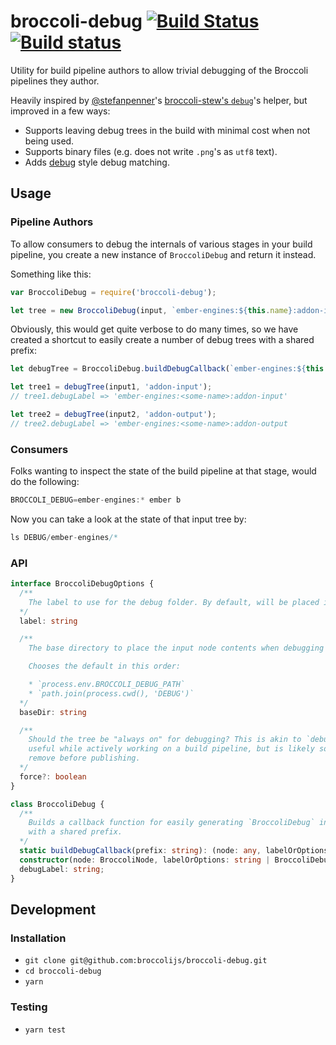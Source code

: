 # broccoli-debug [![Build Status](https://travis-ci.org/broccolijs/broccoli-debug.svg?branch=master)](https://travis-ci.org/broccolijs/broccoli-debug) [![Build status](https://ci.appveyor.com/api/projects/status/u6tkot7ru19wntxr/branch/master?svg=true)](https://ci.appveyor.com/project/embercli/broccoli-debug/branch/master)


Utility for build pipeline authors to allow trivial debugging of the Broccoli
pipelines they author.

Heavily inspired by [@stefanpenner](https://github.com/stefanpenner)'s
[broccoli-stew's `debug`](https://github.com/stefanpenner/broccoli-stew/blob/v1.4.2/lib/debug.js)'s helper,
but improved in a few ways:

* Supports leaving debug trees in the build with minimal cost when not being used.
* Supports binary files (e.g. does not write `.png`'s as `utf8` text).
* Adds [debug](https://github.com/visionmedia/debug) style debug matching.

## Usage

### Pipeline Authors

To allow consumers to debug the internals of various stages in your build pipeline,
you create a new instance of `BroccoliDebug` and return it instead.

Something like this:

```js
var BroccoliDebug = require('broccoli-debug');

let tree = new BroccoliDebug(input, `ember-engines:${this.name}:addon-input`);
```

Obviously, this would get quite verbose to do many times, so we have created a shortcut
to easily create a number of debug trees with a shared prefix:

```js
let debugTree = BroccoliDebug.buildDebugCallback(`ember-engines:${this.name}`);

let tree1 = debugTree(input1, 'addon-input');
// tree1.debugLabel => 'ember-engines:<some-name>:addon-input'

let tree2 = debugTree(input2, 'addon-output');
// tree2.debugLabel => 'ember-engines:<some-name>:addon-output
```

### Consumers

Folks wanting to inspect the state of the build pipeline at that stage, would do the following:

```js
BROCCOLI_DEBUG=ember-engines:* ember b
```

Now you can take a look at the state of that input tree by:

```js
ls DEBUG/ember-engines/*
```

### API

```ts
interface BroccoliDebugOptions {
  /**
    The label to use for the debug folder. By default, will be placed in `DEBUG/*`.
  */
  label: string

  /**
    The base directory to place the input node contents when debugging is enabled.

    Chooses the default in this order:

    * `process.env.BROCCOLI_DEBUG_PATH`
    * `path.join(process.cwd(), 'DEBUG')`
  */
  baseDir: string

  /**
    Should the tree be "always on" for debugging? This is akin to `debugger`, its very
    useful while actively working on a build pipeline, but is likely something you would
    remove before publishing.
  */
  force?: boolean
}

class BroccoliDebug {
  /**
    Builds a callback function for easily generating `BroccoliDebug` instances
    with a shared prefix.
  */
  static buildDebugCallback(prefix: string): (node: any, labelOrOptions: string | BroccoliDebugOptions) => BroccoliNode
  constructor(node: BroccoliNode, labelOrOptions: string | BroccoliDebugOptions);
  debugLabel: string;
}
```

## Development

### Installation

* `git clone git@github.com:broccolijs/broccoli-debug.git`
* `cd broccoli-debug`
* `yarn`

### Testing

* `yarn test`
